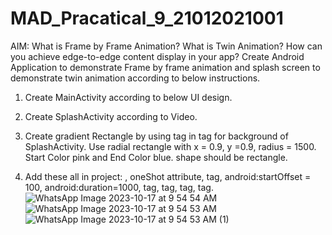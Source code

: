# MAD_Pracatical_9_21012021001
AIM: What is Frame by Frame Animation? What is Twin Animation? How can you achieve edge-to-edge content display in your app?  Create Android Application to demonstrate Frame by frame animation and splash screen to demonstrate twin animation according to below instructions.

1. Create MainActivity according to below UI design.

2. Create SplashActivity according to Video.

3. Create gradient Rectangle by using <gradient> tag in <shape> tag for background of SplashActivity. Use radial rectangle with x = 0.9, y =0.9, radius = 1500. Start Color pink and End Color blue. shape should be rectangle.

4. Add these all in project: <animation-list>, oneShot attribute, <set> tag, android:startOffset = 100, android:duration=1000, <scale> tag, <translate> tag, <rotate> tag, <alpha> tag.
![WhatsApp Image 2023-10-17 at 9 54 54 AM](https://github.com/AdesharaBrijesh/MAD_Pracatical_9_21012021001/assets/98079442/6267ada5-2ee2-49b6-95d0-ece806115793)
![WhatsApp Image 2023-10-17 at 9 54 53 AM](https://github.com/AdesharaBrijesh/MAD_Pracatical_9_21012021001/assets/98079442/84e2a06e-dfdb-4cc7-b5a1-bd1927097348)
![WhatsApp Image 2023-10-17 at 9 54 53 AM (1)](https://github.com/AdesharaBrijesh/MAD_Pracatical_9_21012021001/assets/98079442/591d8509-c5e4-4613-8a4b-986447ab9100)
